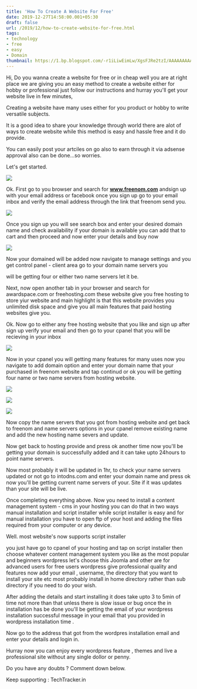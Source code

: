 ```yaml
---
title: 'How To Create A Website For Free'
date: 2019-12-27T14:58:00.001+05:30
draft: false
url: /2019/12/how-to-create-website-for-free.html
tags: 
- technology
- free
- easy
- Domain
thumbnail: https://1.bp.blogspot.com/-r1iLiwEimLw/XgsFJRe2tzI/AAAAAAAAAaM/arskwjd0QccDmj9gnWMJKPj9TiehBbLLACLcBGAsYHQ/s320/IMG_20191231_135119_230.jpg
---
```


  
Hi, Do you wanna create a website for free or in cheap well you are at right place we are giving you an easy method to create a website either for hobby or professional just follow our instructions and hurray you'll get your website live in few minutes,  

  

Creating a website have many uses either for you product or hobby to write versatile subjects.

  

It is a good idea to share your knowledge through world there are alot of ways to create website while this method is easy and hassle free and it do provide.  
  

You can easily post your artciles on go also to earn through it via adsense approval also can be done...so worries.

  

Let's get started.  
  

![](https://1.bp.blogspot.com/-EnZz2VDwbzI/XgsFjsrTsfI/AAAAAAAAAaU/F5p_RnnfH2cTdKevWjGQzQty3RyanldzQCLcBGAsYHQ/s320/IMG_20191231_135315_867.jpg)

  

Ok. First go to you browser and search for **www.freenom.com** andsign up with your email address or facebook once you sign up go to your email inbox and verify the email address through the link that freenom send you.

  

  

![](https://1.bp.blogspot.com/-aT7rykH2QlU/XgsF6qSbZnI/AAAAAAAAAag/M6LrX_uo0gcbG_Hj-loSSLqKBRRnfLw_wCEwYBhgL/s320/IMG_20191231_135446_181.jpg)

  

Once you sign up you will see search box and enter your desired domain name and check availability if your domain is available you can add that to cart and then proceed and now enter your details and buy now  
  

![](https://1.bp.blogspot.com/-M27axrJ_ml0/XgsGVJ6LYbI/AAAAAAAAAao/uJ-6NVwK120ilVZjlyq3vYIHUQQaKaLMwCLcBGAsYHQ/s320/IMG_20191231_135621_492.jpg)

  

Now your domained will be added now navigate to manage settings and you get control panel - client area go to your domain name servers you

will be getting four or either two name servers let it be.

  

Next, now open another tab in your browser and search for awardspace.com or freehosting.com these website give you free hosting to store yiur website and main highlight is that this website provides you unlimited disk space and give you all main features that paid hosting websites give you.

  

Ok. Now go to either any free hosting website that you like and sign up after sign up verify your email and then go to your cpanel that you will be recieving in your inbox  
  

![](https://1.bp.blogspot.com/-lK0v6AopCrE/XgsHBlXU85I/AAAAAAAAAaw/_-GGW0D3RaoqJh7ibUaCFPRnmYo05DGVgCLcBGAsYHQ/s320/IMG_20191231_135923_436.jpg)

  

Now in your cpanel you will getting many features for many uses now you navigate to add domain option and enter your domain name that your purchased in freenom website and tap continud or ok you will be getting four name or two name servers from hosting website.  
  

![](https://1.bp.blogspot.com/-3f8vvXZBkNE/XgsHZ1UFuqI/AAAAAAAAAa8/M6R7uq4OIakoM2HPlVBsZniKLHK5DbbKwCLcBGAsYHQ/s320/IMG_20191231_140100_714.jpg)

  

![](https://1.bp.blogspot.com/-SSRwDR3TIuI/XgsHb_beHbI/AAAAAAAAAbA/FIotFSnaaIkcVhkkCyaCR9d9RVTCs_Z4QCLcBGAsYHQ/s320/IMG_20191231_140103_114.jpg)

  

![](https://1.bp.blogspot.com/-SSRwDR3TIuI/XgsHb_beHbI/AAAAAAAAAbA/FIotFSnaaIkcVhkkCyaCR9d9RVTCs_Z4QCLcBGAsYHQ/s320/IMG_20191231_140103_114.jpg)

  

Now copy the name servers that you got from hosting website and get back to freenom and name servers options in your cpanel remove existing name and add the new hosting name severs and update.

  

Now get back to hosting provide and press ok another time now you'll be getting your domain is successfully added and it can take upto 24hours to point name servers.

  

Now most probably it will be updated in 1hr, to check your name servers updated or not go to intodns.com and enter your domain name and press ok now you'll be getting current name servers of your. Site if it was updates than your site will be live.

  

Once completing everything above. Now you need to install a content management system - cms in your hosting you can do that in two ways manual installation and script installer while script installer is easy and for manual installation you have to open ftp of your host and adding the files required from your computer or any device.

  

Well. most website's now supports script installer

you just have go to cpanel of your hosting and tap on script installer then choose whatever content management system you like as the most popular and beginners wordpress let's choose this Joomla and other are for advanced users for free users wordpress give professional quality and features now add your email , username, the directory that you want to install your site etc most probably install in home directory rather than sub directory if you need to do your wish. 

  

After adding the details and start installing it does take upto 3 to 5min of time not more than that unless there is slow issue or bug once the in installation has be done you'll be getting the email of your wordpress installation successful message in your email that you provided in wordpress installation time .

  

Now go to the address that got from the wordpres installation email and enter your details and login in. 

  

Hurray now you can enjoy every wordpress feature , themes and live a professional site without any single dollor or penny.

  

Do you have any doubts ? Comment down below.

  

Keep supporting : TechTracker.in